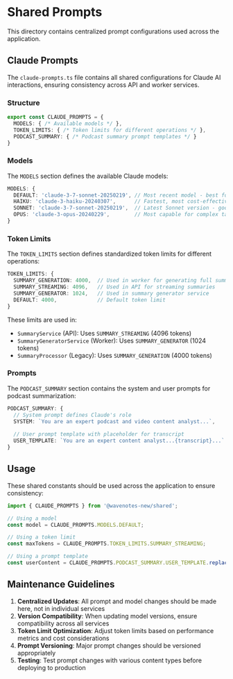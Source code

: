 # Shared Prompts

This directory contains centralized prompt configurations used across the application.

## Claude Prompts

The `claude-prompts.ts` file contains all shared configurations for Claude AI interactions, ensuring consistency across API and worker services.

### Structure

```typescript
export const CLAUDE_PROMPTS = {
  MODELS: { /* Available models */ },
  TOKEN_LIMITS: { /* Token limits for different operations */ },
  PODCAST_SUMMARY: { /* Podcast summary prompt templates */ }
}
```

### Models

The `MODELS` section defines the available Claude models:

```typescript
MODELS: {
  DEFAULT: 'claude-3-7-sonnet-20250219', // Most recent model - best for most use cases
  HAIKU: 'claude-3-haiku-20240307',      // Fastest, most cost-effective
  SONNET: 'claude-3-7-sonnet-20250219',  // Latest Sonnet version - good balance 
  OPUS: 'claude-3-opus-20240229',        // Most capable for complex tasks
}
```

### Token Limits

The `TOKEN_LIMITS` section defines standardized token limits for different operations:

```typescript
TOKEN_LIMITS: {
  SUMMARY_GENERATION: 4000,  // Used in worker for generating full summaries
  SUMMARY_STREAMING: 4096,   // Used in API for streaming summaries
  SUMMARY_GENERATOR: 1024,   // Used in summary generator service
  DEFAULT: 4000,             // Default token limit
}
```

These limits are used in:
- `SummaryService` (API): Uses `SUMMARY_STREAMING` (4096 tokens)
- `SummaryGeneratorService` (Worker): Uses `SUMMARY_GENERATOR` (1024 tokens)
- `SummaryProcessor` (Legacy): Uses `SUMMARY_GENERATION` (4000 tokens)

### Prompts

The `PODCAST_SUMMARY` section contains the system and user prompts for podcast summarization:

```typescript
PODCAST_SUMMARY: {
  // System prompt defines Claude's role
  SYSTEM: `You are an expert podcast and video content analyst...`,
  
  // User prompt template with placeholder for transcript
  USER_TEMPLATE: `You are an expert content analyst...{transcript}...`
}
```

## Usage

These shared constants should be used across the application to ensure consistency:

```typescript
import { CLAUDE_PROMPTS } from '@wavenotes-new/shared';

// Using a model
const model = CLAUDE_PROMPTS.MODELS.DEFAULT;

// Using a token limit
const maxTokens = CLAUDE_PROMPTS.TOKEN_LIMITS.SUMMARY_STREAMING;

// Using a prompt template
const userContent = CLAUDE_PROMPTS.PODCAST_SUMMARY.USER_TEMPLATE.replace('{transcript}', transcript);
```

## Maintenance Guidelines

1. **Centralized Updates**: All prompt and model changes should be made here, not in individual services
2. **Version Compatibility**: When updating model versions, ensure compatibility across all services
3. **Token Limit Optimization**: Adjust token limits based on performance metrics and cost considerations
4. **Prompt Versioning**: Major prompt changes should be versioned appropriately
5. **Testing**: Test prompt changes with various content types before deploying to production 